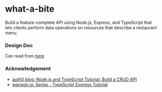 # what-a-bite
Build a feature-complete API using Node.js, Express, and TypeScript that lets clients perform data operations on resources that describe a restaurant menu.


### Design Doc
Can read from [here](DesignDocs.md)

### Acknowledgement

- [auth0 blog: Node.js and TypeScript Tutorial: Build a CRUD API](https://auth0.com/blog/node-js-and-typescript-tutorial-build-a-crud-api/)
- [wanago.io: Series - TypeScript Express Tutorial](https://wanago.io/courses/typescript-express-tutorial/)
